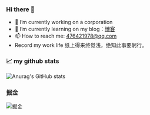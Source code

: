 ### Hi there 👋
- 🔭 I’m currently working on a corporation
- 🌱 I’m currently learning on my blog：[博客](https://hlgshare.top)
- 📫 How to reach me: 476421978@qq.com
- Record my work life 纸上得来终觉浅，绝知此事要躬行。

### 📈 my github stats
![Anurag's GitHub stats](https://github-readme-stats.vercel.app/api?username=476421978&show_icons=true&theme=dark)

### 掘金
![掘金](https://stats.justsong.cn/api/juejin?id=1433418895984590&theme=dark)

<!--
**476421978/476421978** is a ✨ _special_ ✨ repository because its `README.md` (this file) appears on your GitHub profile.

Here are some ideas to get you started:

- 🔭 I’m currently working on ...
- 🌱 I’m currently learning ...
- 👯 I’m looking to collaborate on ...
- 🤔 I’m looking for help with ...
- 💬 Ask me about ...
- 📫 How to reach me: ...
- 😄 Pronouns: ...
- ⚡ Fun fact: ...
-->
